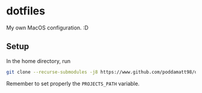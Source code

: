 # dotfiles

My own MacOS configuration. :D

## Setup

In the home directory, run
```bash
git clone --recurse-submodules -j8 https://www.github.com/poddamatt98/dotfiles.git .config
```
Remember to set properly the `PROJECTS_PATH` variable.
